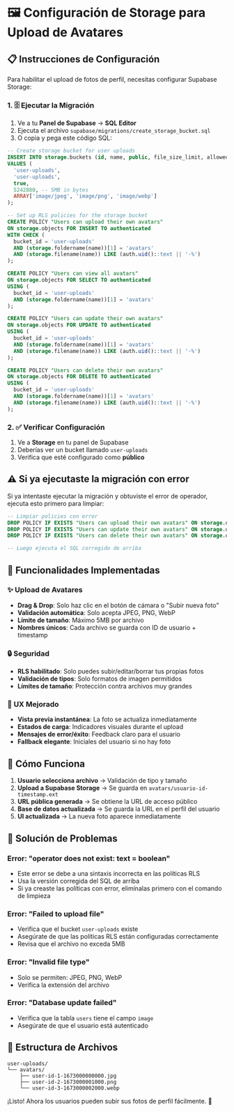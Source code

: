 # 🖼️ Configuración de Storage para Upload de Avatares

## 📋 Instrucciones de Configuración

Para habilitar el upload de fotos de perfil, necesitas configurar Supabase Storage:

### 1. 🗄️ Ejecutar la Migración

1. Ve a tu **Panel de Supabase** → **SQL Editor**
2. Ejecuta el archivo `supabase/migrations/create_storage_bucket.sql`
3. O copia y pega este código SQL:

```sql
-- Create storage bucket for user uploads
INSERT INTO storage.buckets (id, name, public, file_size_limit, allowed_mime_types)
VALUES (
  'user-uploads',
  'user-uploads',
  true,
  5242880, -- 5MB in bytes
  ARRAY['image/jpeg', 'image/png', 'image/webp']
);

-- Set up RLS policies for the storage bucket
CREATE POLICY "Users can upload their own avatars"
ON storage.objects FOR INSERT TO authenticated
WITH CHECK (
  bucket_id = 'user-uploads' 
  AND (storage.foldername(name))[1] = 'avatars'
  AND (storage.filename(name)) LIKE (auth.uid()::text || '-%')
);

CREATE POLICY "Users can view all avatars"
ON storage.objects FOR SELECT TO authenticated
USING (
  bucket_id = 'user-uploads' 
  AND (storage.foldername(name))[1] = 'avatars'
);

CREATE POLICY "Users can update their own avatars"
ON storage.objects FOR UPDATE TO authenticated
USING (
  bucket_id = 'user-uploads' 
  AND (storage.foldername(name))[1] = 'avatars'
  AND (storage.filename(name)) LIKE (auth.uid()::text || '-%')
);

CREATE POLICY "Users can delete their own avatars"
ON storage.objects FOR DELETE TO authenticated
USING (
  bucket_id = 'user-uploads' 
  AND (storage.foldername(name))[1] = 'avatars'
  AND (storage.filename(name)) LIKE (auth.uid()::text || '-%')
);
```

### 2. ✅ Verificar Configuración

1. Ve a **Storage** en tu panel de Supabase
2. Deberías ver un bucket llamado `user-uploads`
3. Verifica que esté configurado como **público**

## ⚠️ Si ya ejecutaste la migración con error

Si ya intentaste ejecutar la migración y obtuviste el error de operador, ejecuta esto primero para limpiar:

```sql
-- Limpiar policies con error
DROP POLICY IF EXISTS "Users can upload their own avatars" ON storage.objects;
DROP POLICY IF EXISTS "Users can update their own avatars" ON storage.objects;
DROP POLICY IF EXISTS "Users can delete their own avatars" ON storage.objects;

-- Luego ejecuta el SQL corregido de arriba
```

## 🚀 Funcionalidades Implementadas

### ✨ **Upload de Avatares**
- **Drag & Drop**: Solo haz clic en el botón de cámara o "Subir nueva foto"
- **Validación automática**: Solo acepta JPEG, PNG, WebP
- **Límite de tamaño**: Máximo 5MB por archivo
- **Nombres únicos**: Cada archivo se guarda con ID de usuario + timestamp

### 🔒 **Seguridad**
- **RLS habilitado**: Solo puedes subir/editar/borrar tus propias fotos
- **Validación de tipos**: Solo formatos de imagen permitidos
- **Límites de tamaño**: Protección contra archivos muy grandes

### 🎨 **UX Mejorado**
- **Vista previa instantánea**: La foto se actualiza inmediatamente
- **Estados de carga**: Indicadores visuales durante el upload
- **Mensajes de error/éxito**: Feedback claro para el usuario
- **Fallback elegante**: Iniciales del usuario si no hay foto

## 🔧 Cómo Funciona

1. **Usuario selecciona archivo** → Validación de tipo y tamaño
2. **Upload a Supabase Storage** → Se guarda en `avatars/usuario-id-timestamp.ext`
3. **URL pública generada** → Se obtiene la URL de acceso público
4. **Base de datos actualizada** → Se guarda la URL en el perfil del usuario
5. **UI actualizada** → La nueva foto aparece inmediatamente

## 🐛 Solución de Problemas

### Error: "operator does not exist: text = boolean"
- Este error se debe a una sintaxis incorrecta en las políticas RLS
- Usa la versión corregida del SQL de arriba
- Si ya creaste las políticas con error, elimínalas primero con el comando de limpieza

### Error: "Failed to upload file"
- Verifica que el bucket `user-uploads` existe
- Asegúrate de que las políticas RLS están configuradas correctamente
- Revisa que el archivo no exceda 5MB

### Error: "Invalid file type"
- Solo se permiten: JPEG, PNG, WebP
- Verifica la extensión del archivo

### Error: "Database update failed"
- Verifica que la tabla `users` tiene el campo `image`
- Asegúrate de que el usuario está autenticado

## 📁 Estructura de Archivos

```
user-uploads/
└── avatars/
    ├── user-id-1-1673000000000.jpg
    ├── user-id-2-1673000001000.png
    └── user-id-3-1673000002000.webp
```

¡Listo! Ahora los usuarios pueden subir sus fotos de perfil fácilmente. 🎉 